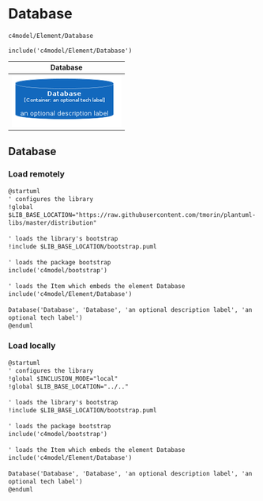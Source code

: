 # Database


```text
c4model/Element/Database
```

```text
include('c4model/Element/Database')
```



| Database |
| :---: |
| ![illustration for Database](../../c4model/Element/Database.Local.png) |




## Database

### Load remotely
```plantuml
@startuml
' configures the library
!global $LIB_BASE_LOCATION="https://raw.githubusercontent.com/tmorin/plantuml-libs/master/distribution"

' loads the library's bootstrap
!include $LIB_BASE_LOCATION/bootstrap.puml

' loads the package bootstrap
include('c4model/bootstrap')

' loads the Item which embeds the element Database
include('c4model/Element/Database')

Database('Database', 'Database', 'an optional description label', 'an optional tech label')
@enduml
```

### Load locally
```plantuml
@startuml
' configures the library
!global $INCLUSION_MODE="local"
!global $LIB_BASE_LOCATION="../.."

' loads the library's bootstrap
!include $LIB_BASE_LOCATION/bootstrap.puml

' loads the package bootstrap
include('c4model/bootstrap')

' loads the Item which embeds the element Database
include('c4model/Element/Database')

Database('Database', 'Database', 'an optional description label', 'an optional tech label')
@enduml
```

